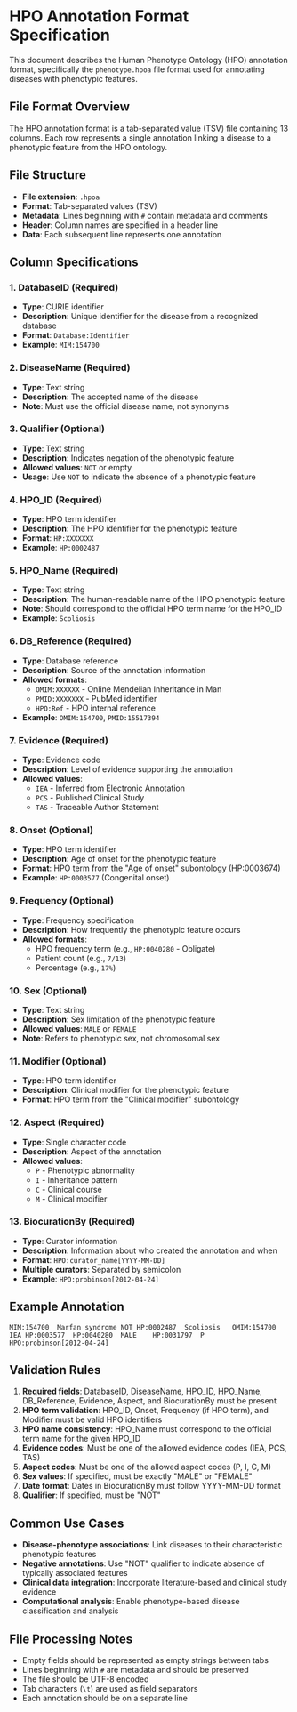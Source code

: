 # HPO Annotation Format Specification

This document describes the Human Phenotype Ontology (HPO) annotation format, specifically the `phenotype.hpoa` file format used for annotating diseases with phenotypic features.

## File Format Overview

The HPO annotation format is a tab-separated value (TSV) file containing 13 columns. Each row represents a single annotation linking a disease to a phenotypic feature from the HPO ontology.

## File Structure

- **File extension**: `.hpoa`
- **Format**: Tab-separated values (TSV)
- **Metadata**: Lines beginning with `#` contain metadata and comments
- **Header**: Column names are specified in a header line
- **Data**: Each subsequent line represents one annotation

## Column Specifications

### 1. DatabaseID (Required)
- **Type**: CURIE identifier
- **Description**: Unique identifier for the disease from a recognized database
- **Format**: `Database:Identifier`
- **Example**: `MIM:154700`

### 2. DiseaseName (Required)
- **Type**: Text string
- **Description**: The accepted name of the disease
- **Note**: Must use the official disease name, not synonyms

### 3. Qualifier (Optional)
- **Type**: Text string
- **Description**: Indicates negation of the phenotypic feature
- **Allowed values**: `NOT` or empty
- **Usage**: Use `NOT` to indicate the absence of a phenotypic feature

### 4. HPO_ID (Required)
- **Type**: HPO term identifier
- **Description**: The HPO identifier for the phenotypic feature
- **Format**: `HP:XXXXXXX`
- **Example**: `HP:0002487`

### 5. HPO_Name (Required)
- **Type**: Text string
- **Description**: The human-readable name of the HPO phenotypic feature
- **Note**: Should correspond to the official HPO term name for the HPO_ID
- **Example**: `Scoliosis`

### 6. DB_Reference (Required)
- **Type**: Database reference
- **Description**: Source of the annotation information
- **Allowed formats**:
  - `OMIM:XXXXXX` - Online Mendelian Inheritance in Man
  - `PMID:XXXXXXX` - PubMed identifier
  - `HPO:Ref` - HPO internal reference
- **Example**: `OMIM:154700`, `PMID:15517394`

### 7. Evidence (Required)
- **Type**: Evidence code
- **Description**: Level of evidence supporting the annotation
- **Allowed values**:
  - `IEA` - Inferred from Electronic Annotation
  - `PCS` - Published Clinical Study
  - `TAS` - Traceable Author Statement

### 8. Onset (Optional)
- **Type**: HPO term identifier
- **Description**: Age of onset for the phenotypic feature
- **Format**: HPO term from the "Age of onset" subontology (HP:0003674)
- **Example**: `HP:0003577` (Congenital onset)

### 9. Frequency (Optional)
- **Type**: Frequency specification
- **Description**: How frequently the phenotypic feature occurs
- **Allowed formats**:
  - HPO frequency term (e.g., `HP:0040280` - Obligate)
  - Patient count (e.g., `7/13`)
  - Percentage (e.g., `17%`)

### 10. Sex (Optional)
- **Type**: Text string
- **Description**: Sex limitation of the phenotypic feature
- **Allowed values**: `MALE` or `FEMALE`
- **Note**: Refers to phenotypic sex, not chromosomal sex

### 11. Modifier (Optional)
- **Type**: HPO term identifier
- **Description**: Clinical modifier for the phenotypic feature
- **Format**: HPO term from the "Clinical modifier" subontology

### 12. Aspect (Required)
- **Type**: Single character code
- **Description**: Aspect of the annotation
- **Allowed values**:
  - `P` - Phenotypic abnormality
  - `I` - Inheritance pattern
  - `C` - Clinical course
  - `M` - Clinical modifier

### 13. BiocurationBy (Required)
- **Type**: Curator information
- **Description**: Information about who created the annotation and when
- **Format**: `HPO:curator_name[YYYY-MM-DD]`
- **Multiple curators**: Separated by semicolon
- **Example**: `HPO:probinson[2012-04-24]`

## Example Annotation

```
MIM:154700	Marfan syndrome	NOT	HP:0002487	Scoliosis	OMIM:154700	IEA	HP:0003577	HP:0040280	MALE	HP:0031797	P	HPO:probinson[2012-04-24]
```

## Validation Rules

1. **Required fields**: DatabaseID, DiseaseName, HPO_ID, HPO_Name, DB_Reference, Evidence, Aspect, and BiocurationBy must be present
2. **HPO term validation**: HPO_ID, Onset, Frequency (if HPO term), and Modifier must be valid HPO identifiers
3. **HPO name consistency**: HPO_Name must correspond to the official term name for the given HPO_ID
4. **Evidence codes**: Must be one of the allowed evidence codes (IEA, PCS, TAS)
5. **Aspect codes**: Must be one of the allowed aspect codes (P, I, C, M)
6. **Sex values**: If specified, must be exactly "MALE" or "FEMALE"
7. **Date format**: Dates in BiocurationBy must follow YYYY-MM-DD format
8. **Qualifier**: If specified, must be "NOT"

## Common Use Cases

- **Disease-phenotype associations**: Link diseases to their characteristic phenotypic features
- **Negative annotations**: Use "NOT" qualifier to indicate absence of typically associated features
- **Clinical data integration**: Incorporate literature-based and clinical study evidence
- **Computational analysis**: Enable phenotype-based disease classification and analysis

## File Processing Notes

- Empty fields should be represented as empty strings between tabs
- Lines beginning with `#` are metadata and should be preserved
- The file should be UTF-8 encoded
- Tab characters (`\t`) are used as field separators
- Each annotation should be on a separate line